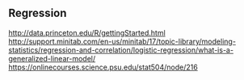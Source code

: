 ## Regression

http://data.princeton.edu/R/gettingStarted.html
http://support.minitab.com/en-us/minitab/17/topic-library/modeling-statistics/regression-and-correlation/logistic-regression/what-is-a-generalized-linear-model/
https://onlinecourses.science.psu.edu/stat504/node/216
